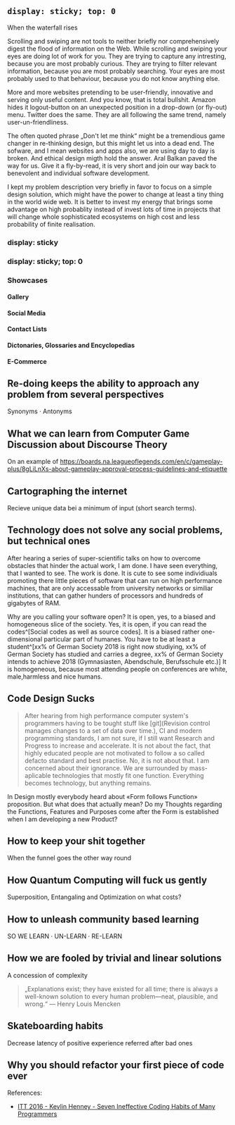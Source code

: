 ## `display: sticky; top: 0`
When the waterfall rises

Scrolling and swiping are not tools to neither briefly nor comprehensively digest the flood of information on the Web.
While scrolling and swiping your eyes are doing lot of work for you.
They are trying to capture any intresting, because you are most probably curious.
They are trying to filter relevant information, because you are most probably searching.
Your eyes are most probably used to that behaviour, because you do not know anything else.

More and more websites pretending to be user-friendly, innovative and serving only useful content.
And you know, that is total bullshit.
Amazon hides it logout-button on an unexpected position in a drop-down (or fly-out) menu.
Twitter does the same.
They are all following the same trend, namely user-un-friendliness.

The often quoted phrase „Don't let me think“ might be a tremendious game changer in re-thinking design, but this might let us into a dead end.
The sofware, and I mean websites and apps also, we are using day to day is broken.
And ethical design migth hold the answer.
Aral Balkan paved the way for us.
Give it a fly-by-read, it is very short and join our way back to benevolent and individual software development.

I kept my problem description very briefly in favor to focus on a simple design solution, which might have the power to change at least a tiny thing in the world wide web.
It is better to invest my energy that brings some advantage on high probablity instead of invest lots of time in projects that will change whole sophisticated ecosystems on high cost and less probability of finite realisation.

### display: sticky

### display: sticky; top: 0

### Showcases

#### Gallery

#### Social Media

#### Contact Lists

#### Dictonaries, Glossaries and Encyclopedias

#### E-Commerce

## Re-doing keeps the ability to approach any problem from several perspectives
Synonyms · Antonyms

## What we can learn from Computer Game Discussion about Discourse Theory

On an example of https://boards.na.leagueoflegends.com/en/c/gameplay-plus/8gLiLnXs-about-gameplay-approval-process-guidelines-and-etiquette

## Cartographing the internet

Recieve unique data bei a minimum of input (short search terms).

## Technology does not solve any social problems, but technical ones

After hearing a series of super-scientific talks on how to overcome obstacles that hinder the actual work, I am done. I have seen everything, that I wanted to see. The work is done. It is cute to see some individiuals promoting there little pieces of software that can run on high performance machines, that are only accessable from university networks or similiar institutions, that can gather hunders of processors and hundreds of gigabytes of RAM.

Why are you calling your software open? It is open, yes, to a biased and homogeneous slice of the society. Yes, it is open, if you can read the codes^[Social codes as well as source codes]. It is a biased rather one-dimensional particular part of humanes. You have to be at least a student^[xx% of German Society 2018 is right now studiying, xx% of German Society has studied and carries a degree, xx% of German Society intends to achieve 2018 (Gymnasiasten, Abendschule, Berufsschule etc.)] It is homogeneous, because most attending people on conferences are white, male,harmless and nice humans.

## Code Design Sucks 
> After hearing from high performance computer system's programmers having to be tought stuff like [git](Revision control manages changes to a set of data over time.), CI and modern programming standards, I am not sure, if I still want Research and Progress to increase and accelerate. It is not about the fact, that highly educated people are not motivated to follow a so called defacto standard and best practise. No, it is not about that. I am concerned about their ignorance. We are surrounded by mass-aplicable technologies that mostly fit one function. Everything becomes technology, but anything remains.

In Design mostly everybody heard about «Form follows Function» proposition. But what does that actually mean? Do my Thoughts regarding the Functions, Features and Purposes come after the Form is established when I am developing a new Product? 


## How to keep your shit together
When the funnel goes the other way round

## How Quantum Computing will fuck us gently
Superposition, Entangaling and Optimization on what costs?

## How to unleash community based learning
SO WE LEARN · UN-LEARN · RE-LEARN

## How we are fooled by trivial and linear solutions
A concession of complexity

> „Explanations exist; they have existed for all time; there is always a well-known solution to every human problem—neat, plausible, and wrong.“ — Henry Louis Mencken

## Skateboarding habits
Decrease latency of positive experience referred after bad ones

## Why you should refactor your first piece of code ever

References: 
- [ITT 2016 - Kevlin Henney - Seven Ineffective Coding Habits of Many Programmers](https://www.youtube.com/watch?v=ZsHMHukIlJY)
